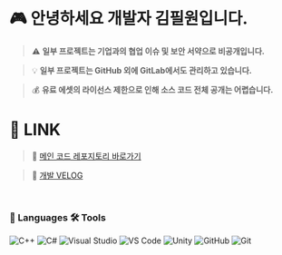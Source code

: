 <div align="left">

# 🎮 안녕하세요 개발자 김필원입니다.  

> ⚠️ **일부 프로젝트는 기업과의 협업 이슈 및 보안 서약으로 비공개입니다.**
 
> 💡  **일부 프로젝트는 GitHub 외에 GitLab에서도 관리하고 있습니다.**

> 💰  **유료 에셋의 라이선스 제한으로 인해 소스 코드 전체 공개는 어렵습니다.**

# 🔗 LINK 

> 🔗 [메인 코드 레포지토리 바로가기](https://github.com/Develowonn/Portfolio_Codes)

> 🔗 [개발 VELOG](https://velog.io/@developwon/posts)


&nbsp;  
### 🧠 Languages                 🛠️ Tools  
![C++](https://img.shields.io/badge/C%2B%2B-00599C?style=for-the-badge&logo=c%2B%2B&logoColor=white)
![C#](https://img.shields.io/badge/C%23-239120?style=for-the-badge&logo=c-sharp&logoColor=white)
![Visual Studio](https://img.shields.io/badge/Visual_Studio-5C2D91?style=for-the-badge&logo=visual%20studio&logoColor=white)
![VS Code](https://img.shields.io/badge/VS_Code-0078D4?style=for-the-badge&logo=visual%20studio%20code&logoColor=white)
![Unity](https://img.shields.io/badge/Unity-100000?style=for-the-badge&logo=unity&logoColor=white)
![GitHub](https://img.shields.io/badge/GitHub-100000?style=for-the-badge&logo=github&logoColor=white)
![Git](https://img.shields.io/badge/Git-E44C30?style=for-the-badge&logo=git&logoColor=white)







